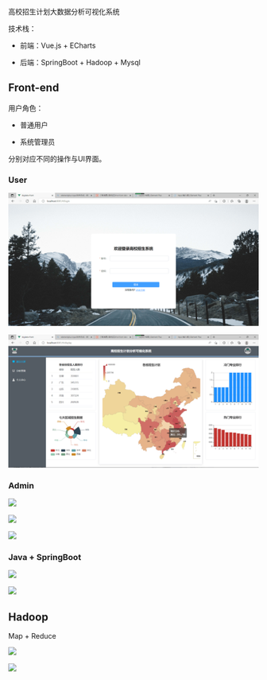高校招生计划大数据分析可视化系统

技术栈：

- 前端：Vue.js + ECharts

- 后端：SpringBoot + Hadoop + Mysql



## Front-end

用户角色：

- 普通用户

- 系统管理员

分别对应不同的操作与UI界面。

### User

![](pic/screenshot11.png)

![](pic/screenshot1.png)

### Admin

![](/Users/yze/Library/Application%20Support/marktext/images/115a52060248269d9d4888b6ae7ffc343199e05b.png)

![](/Users/yze/Library/Application%20Support/marktext/images/61e1705d510c03ec17fb770835bab4092289c13d.png)

![](/Users/yze/Library/Application%20Support/marktext/images/6cf7767b8740f6a672719d90b8ee931b77cc2f25.png)

### Java + SpringBoot

![](/Users/yze/Library/Application%20Support/marktext/images/2dae734ef2924bf3811fc7fe7b4043289baa5f9a.png)

![](/Users/yze/Library/Application%20Support/marktext/images/6be32f8626eb1fd7ccefe031ba1f3049b3861fc3.png)

## Hadoop

Map + Reduce

![](/Users/yze/Library/Application%20Support/marktext/images/5aafdeae272fbe62e1ed77578dd8cae44faa4036.png)

![](/Users/yze/Library/Application%20Support/marktext/images/aa6e5796afb8820431eaf330e19d77d22be069dd.png)
